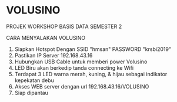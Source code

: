 # VOLUSINO
PROJEK WORKSHOP BASIS DATA SEMESTER 2

CARA MENYALAKAN VOLUSINO

1. Siapkan Hotspot Dengan SSID "hmsan" PASSWORD "krsbi2019"
2. Pastikan IP Server 192.168.43.16
3. Hubungkan USB Cable untuk memberi power Volusino
4. LED Biru akan berkedip tanda connecting ke Wifi
5. Terdapat 3 LED warna merah, kuning, & hijau sebagai indikator kepekatan debu
6. Akses WEB server dengan url 192.168.43.16/VOLUSINO
7. Siap dipantau
